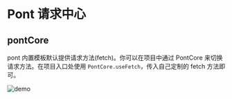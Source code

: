 # Pont 请求中心

## pontCore

pont 内置模板默认提供请求方法(fetch)。你可以在项目中通过 PontCore 来切换请求方法。在项目入口处使用 `PontCore.useFetch`，传入自己定制的 fetch 方法即可。

![demo](https://img.alicdn.com/tfs/TB14mnkxYr1gK0jSZR0XXbP8XXa-592-167.png)
